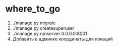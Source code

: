 # where_to_go

1) ./manage.py migrate
2) ./manage.py createsuperuser
3) ./manage.py runserver 0.0.0.0:8001
4) Добавить в админке координаты для локаций
